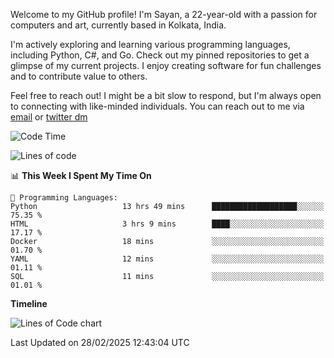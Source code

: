 Welcome to my GitHub profile! I'm Sayan, a 22-year-old with a passion for computers and art, currently based in Kolkata, India.

I'm actively exploring and learning various programming languages, including Python, C#, and Go. Check out my pinned repositories to get a glimpse of my current projects. I enjoy creating software for fun challenges and to contribute value to others.

Feel free to reach out! I might be a bit slow to respond, but I'm always open to connecting with like-minded individuals. You can reach out to me via [email](mailto:me@sayanbiswas.in) or [twitter dm](https://twitter.com/TheDankDel)

<!--START_SECTION:waka-->
![Code Time](http://img.shields.io/badge/Code%20Time-2%2C112%20hrs%203%20mins-blue)

![Lines of code](https://img.shields.io/badge/From%20Hello%20World%20I%27ve%20Written-7.3%20million%20lines%20of%20code-blue)

📊 **This Week I Spent My Time On** 

```text
💬 Programming Languages: 
Python                   13 hrs 49 mins      ███████████████████░░░░░░   75.35 % 
HTML                     3 hrs 9 mins        ████░░░░░░░░░░░░░░░░░░░░░   17.17 % 
Docker                   18 mins             ░░░░░░░░░░░░░░░░░░░░░░░░░   01.70 % 
YAML                     12 mins             ░░░░░░░░░░░░░░░░░░░░░░░░░   01.11 % 
SQL                      11 mins             ░░░░░░░░░░░░░░░░░░░░░░░░░   01.01 % 
```

**Timeline**

![Lines of Code chart](https://raw.githubusercontent.com/Dank-del/Dank-del/main/assets/bar_graph.png)


 Last Updated on 28/02/2025 12:43:04 UTC
<!--END_SECTION:waka-->
